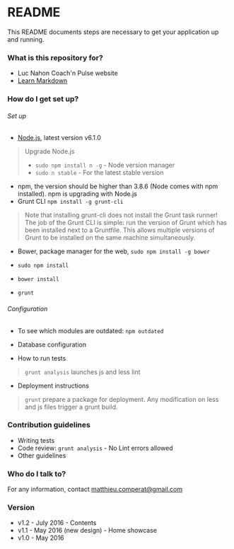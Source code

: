 # README #

This README documents steps are necessary to get your application up and running.

### What is this repository for? ###

* Luc Nahon Coach'n Pulse website
* [Learn Markdown](https://bitbucket.org/tutorials/markdowndemo)

### How do I get set up? ###

###### Set up ######
* [Node.js](https://nodejs.org/download/), latest version v6.1.0
> Upgrade Node.js
> * `sudo npm install n -g` - Node version manager
> * `sudo n stable` - For the latest stable version
* npm, the version should be higher than 3.8.6 (Node comes with npm installed). npm is upgrading with Node.js
* Grunt CLI `npm install -g grunt-cli`
> Note that installing grunt-cli does not install the Grunt task runner! The job of the Grunt CLI is simple: run the version of Grunt which has been installed next to a Gruntfile. This allows multiple versions of Grunt to be installed on the same machine simultaneously.
* Bower, package manager for the web, `sudo npm install -g bower`

* `sudo npm install`
* `bower install`
* `grunt`

###### Configuration ######

* To see which modules are outdated: `npm outdated`

* Database configuration
* How to run tests
> `grunt analysis` launches js and less lint


* Deployment instructions
> `grunt` prepare a package for deployment. Any modification on less and js files trigger a grunt build.

### Contribution guidelines ###

* Writing tests
* Code review: `grunt analysis` - No Lint errors allowed
* Other guidelines

### Who do I talk to? ###

For any information, contact matthieu.comperat@gmail.com

### Version ###
* v1.2 - July 2016 - Contents
* v1.1 - May 2016 (new design) - Home showcase
* v1.0 - May 2016